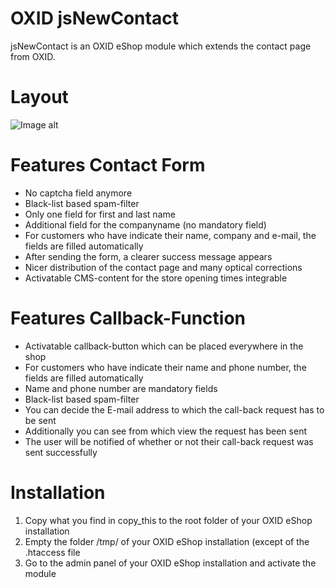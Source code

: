 OXID jsNewContact
============
jsNewContact is an OXID eShop module which extends the contact page from OXID.


Layout
============
![Image alt](https://github.com/JulianaSchuster/jsNewContact_OXID/blob/master/copy_this/modules/jsNewContact_OXID/contact_page.png)


Features Contact Form
============
- No captcha field anymore
- Black-list based spam-filter
- Only one field for first and last name
- Additional field for the companyname (no mandatory field)
- For customers who have indicate their name, company and e-mail, the fields are filled automatically
- After sending the form, a clearer success message appears
- Nicer distribution of the contact page and many optical corrections
- Activatable CMS-content for the store opening times integrable


Features Callback-Function
============
- Activatable callback-button which can be placed everywhere in the shop
- For customers who have indicate their name and phone number, the fields are filled automatically
- Name and phone number are mandatory fields
- Black-list based spam-filter
- You can decide the E-mail address to which the call-back request has to be sent
- Additionally you can see from which view the request has been sent
- The user will be notified of whether or not their call-back request was sent successfully


Installation
============
1. Copy what you find in copy_this to the root folder of your OXID eShop installation
2. Empty the folder /tmp/ of your OXID eShop installation (except of the .htaccess file
3. Go to the admin panel of your OXID eShop installation and activate the module
